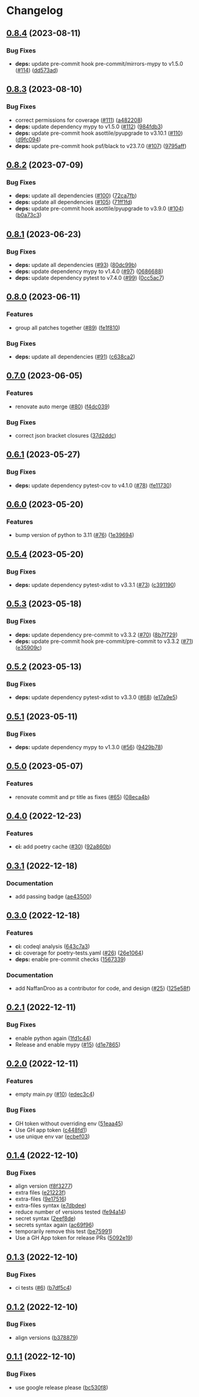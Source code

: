 # Changelog

## [0.8.4](https://github.com/tidiness/tidy-python/compare/v0.8.3...v0.8.4) (2023-08-11)


### Bug Fixes

* **deps:** update pre-commit hook pre-commit/mirrors-mypy to v1.5.0 ([#114](https://github.com/tidiness/tidy-python/issues/114)) ([dd573ad](https://github.com/tidiness/tidy-python/commit/dd573ad9e5f06d9f2073f3480de793c26a0d130e))

## [0.8.3](https://github.com/tidiness/tidy-python/compare/v0.8.2...v0.8.3) (2023-08-10)


### Bug Fixes

* correct permissions for coverage ([#111](https://github.com/tidiness/tidy-python/issues/111)) ([a482208](https://github.com/tidiness/tidy-python/commit/a48220839e453db1dc0a0b89da3c4d4e8770a738))
* **deps:** update dependency mypy to v1.5.0 ([#112](https://github.com/tidiness/tidy-python/issues/112)) ([984fdb3](https://github.com/tidiness/tidy-python/commit/984fdb3842e54c11944f181447b7ebda9478eee4))
* **deps:** update pre-commit hook asottile/pyupgrade to v3.10.1 ([#110](https://github.com/tidiness/tidy-python/issues/110)) ([d9fc094](https://github.com/tidiness/tidy-python/commit/d9fc09407eb807d513fb984ab60211a996ca8a96))
* **deps:** update pre-commit hook psf/black to v23.7.0 ([#107](https://github.com/tidiness/tidy-python/issues/107)) ([9795aff](https://github.com/tidiness/tidy-python/commit/9795aff3c0d842d246dcc5862afac0723b8e23e0))

## [0.8.2](https://github.com/tidiness/tidy-python/compare/v0.8.1...v0.8.2) (2023-07-09)


### Bug Fixes

* **deps:** update all dependencies ([#100](https://github.com/tidiness/tidy-python/issues/100)) ([72ca7fb](https://github.com/tidiness/tidy-python/commit/72ca7fb5563be50321377da248b9b35e8966f19c))
* **deps:** update all dependencies ([#105](https://github.com/tidiness/tidy-python/issues/105)) ([71ff1fd](https://github.com/tidiness/tidy-python/commit/71ff1fdfef19775e874dd1d94d2f0e784a854967))
* **deps:** update pre-commit hook asottile/pyupgrade to v3.9.0 ([#104](https://github.com/tidiness/tidy-python/issues/104)) ([b0a73c3](https://github.com/tidiness/tidy-python/commit/b0a73c363944e1f3aa33caf75dbbbcd68ad45dad))

## [0.8.1](https://github.com/tidiness/tidy-python/compare/v0.8.0...v0.8.1) (2023-06-23)


### Bug Fixes

* **deps:** update all dependencies ([#93](https://github.com/tidiness/tidy-python/issues/93)) ([80dc99b](https://github.com/tidiness/tidy-python/commit/80dc99b0e8299a106071254ca7cc37672c711971))
* **deps:** update dependency mypy to v1.4.0 ([#97](https://github.com/tidiness/tidy-python/issues/97)) ([0686688](https://github.com/tidiness/tidy-python/commit/0686688d2611f0dc9ac12e139cb427bb1072858c))
* **deps:** update dependency pytest to v7.4.0 ([#99](https://github.com/tidiness/tidy-python/issues/99)) ([0cc5ac7](https://github.com/tidiness/tidy-python/commit/0cc5ac79d2f1c32e054662c07d66f1d2d8916b8e))

## [0.8.0](https://github.com/tidiness/tidy-python/compare/v0.7.0...v0.8.0) (2023-06-11)


### Features

* group all patches together ([#89](https://github.com/tidiness/tidy-python/issues/89)) ([fe1f810](https://github.com/tidiness/tidy-python/commit/fe1f8106a4596a91fa0814afb88f4e6f1d057ea0))


### Bug Fixes

* **deps:** update all dependencies ([#91](https://github.com/tidiness/tidy-python/issues/91)) ([c638ca2](https://github.com/tidiness/tidy-python/commit/c638ca26b3365fbba5f09f20ce3c565bc430ecc2))

## [0.7.0](https://github.com/tidiness/tidy-python/compare/v0.6.1...v0.7.0) (2023-06-05)


### Features

* renovate auto merge ([#80](https://github.com/tidiness/tidy-python/issues/80)) ([f4dc039](https://github.com/tidiness/tidy-python/commit/f4dc039c3882f12b50e1374b33b8937c60e35e52))


### Bug Fixes

* correct json bracket closures ([37d2ddc](https://github.com/tidiness/tidy-python/commit/37d2ddcf25d0f63d3cd16fb1922b071b157900a8))

## [0.6.1](https://github.com/NaffanDroo/tidy-python/compare/v0.6.0...v0.6.1) (2023-05-27)


### Bug Fixes

* **deps:** update dependency pytest-cov to v4.1.0 ([#78](https://github.com/NaffanDroo/tidy-python/issues/78)) ([fe11730](https://github.com/NaffanDroo/tidy-python/commit/fe117307738182b104c73c1aa662c878ee65b51f))

## [0.6.0](https://github.com/NaffanDroo/tidy-python/compare/v0.5.4...v0.6.0) (2023-05-20)


### Features

* bump version of python to 3.11 ([#76](https://github.com/NaffanDroo/tidy-python/issues/76)) ([1e39694](https://github.com/NaffanDroo/tidy-python/commit/1e3969405a1debf866ecd34d975c933b7004fa04))

## [0.5.4](https://github.com/NaffanDroo/tidy-python/compare/v0.5.3...v0.5.4) (2023-05-20)


### Bug Fixes

* **deps:** update dependency pytest-xdist to v3.3.1 ([#73](https://github.com/NaffanDroo/tidy-python/issues/73)) ([c391190](https://github.com/NaffanDroo/tidy-python/commit/c391190a0bd01562815c494d2e4fb6208f2fbe0a))

## [0.5.3](https://github.com/NaffanDroo/tidy-python/compare/v0.5.2...v0.5.3) (2023-05-18)


### Bug Fixes

* **deps:** update dependency pre-commit to v3.3.2 ([#70](https://github.com/NaffanDroo/tidy-python/issues/70)) ([8b7f729](https://github.com/NaffanDroo/tidy-python/commit/8b7f7291d54035c9068cf6d404ae23eefcc43d47))
* **deps:** update pre-commit hook pre-commit/pre-commit to v3.3.2 ([#71](https://github.com/NaffanDroo/tidy-python/issues/71)) ([e35909c](https://github.com/NaffanDroo/tidy-python/commit/e35909c00e2877a3c4f16f6796411a8affbe9fc2))

## [0.5.2](https://github.com/NaffanDroo/tidy-python/compare/v0.5.1...v0.5.2) (2023-05-13)


### Bug Fixes

* **deps:** update dependency pytest-xdist to v3.3.0 ([#68](https://github.com/NaffanDroo/tidy-python/issues/68)) ([e17a9e5](https://github.com/NaffanDroo/tidy-python/commit/e17a9e5a08404f416ca4fa21ed98c23a7003dfce))

## [0.5.1](https://github.com/NaffanDroo/tidy-python/compare/v0.5.0...v0.5.1) (2023-05-11)


### Bug Fixes

* **deps:** update dependency mypy to v1.3.0 ([#56](https://github.com/NaffanDroo/tidy-python/issues/56)) ([9429b78](https://github.com/NaffanDroo/tidy-python/commit/9429b78f559b522085d349bdcea788f87a713bbe))

## [0.5.0](https://github.com/NaffanDroo/tidy-python/compare/v0.4.0...v0.5.0) (2023-05-07)


### Features

* renovate commit and pr title as fixes ([#65](https://github.com/NaffanDroo/tidy-python/issues/65)) ([08eca4b](https://github.com/NaffanDroo/tidy-python/commit/08eca4b71fae36d4bf9e409f689e72b0e883c5ac))

## [0.4.0](https://github.com/NaffanDroo/tidy-python/compare/v0.3.1...v0.4.0) (2022-12-23)


### Features

* **ci:** add poetry cache ([#30](https://github.com/NaffanDroo/tidy-python/issues/30)) ([92a860b](https://github.com/NaffanDroo/tidy-python/commit/92a860bba2f9c2803b6020507c091c1731936ec1))

## [0.3.1](https://github.com/NaffanDroo/tidy-python/compare/v0.3.0...v0.3.1) (2022-12-18)


### Documentation

* add passing badge ([ae43500](https://github.com/NaffanDroo/tidy-python/commit/ae43500176ef8b217806c362dbe5646bffb48f17))

## [0.3.0](https://github.com/NaffanDroo/tidy-python/compare/v0.2.1...v0.3.0) (2022-12-18)


### Features

* **ci:** codeql analysis ([643c7a3](https://github.com/NaffanDroo/tidy-python/commit/643c7a3cd3e15ae369657e5ed3303a9602d2d448))
* **ci:** coverage for poetry-tests.yaml ([#26](https://github.com/NaffanDroo/tidy-python/issues/26)) ([26e1064](https://github.com/NaffanDroo/tidy-python/commit/26e1064cf2ec0203fafa962cf87e13a2e7bed897))
* **deps:** enable pre-commit checks ([1567339](https://github.com/NaffanDroo/tidy-python/commit/1567339a69a3a06dd898a4dc4d1894ce7865167a))


### Documentation

* add NaffanDroo as a contributor for code, and design ([#25](https://github.com/NaffanDroo/tidy-python/issues/25)) ([125e58f](https://github.com/NaffanDroo/tidy-python/commit/125e58f63463de315816ed25630547921d341195))

## [0.2.1](https://github.com/NaffanDroo/tidy-python/compare/v0.2.0...v0.2.1) (2022-12-11)


### Bug Fixes

* enable python again ([1fd1c44](https://github.com/NaffanDroo/tidy-python/commit/1fd1c44f0aff2bcfd4b515d6df555feccfe2025f))
* Release and enable mypy ([#15](https://github.com/NaffanDroo/tidy-python/issues/15)) ([d1e7865](https://github.com/NaffanDroo/tidy-python/commit/d1e7865c73fcfcf4db6ac1448c7fa4330c2850d6))

## [0.2.0](https://github.com/NaffanDroo/tidy-python/compare/v0.1.4...v0.2.0) (2022-12-11)


### Features

* empty main.py ([#10](https://github.com/NaffanDroo/tidy-python/issues/10)) ([edec3c4](https://github.com/NaffanDroo/tidy-python/commit/edec3c421d3069410d2ae06ba4e47714ec675203))


### Bug Fixes

* GH token without overriding env ([51eaa45](https://github.com/NaffanDroo/tidy-python/commit/51eaa4532f6d2ca0f819a2266f50ef86a5d08941))
* Use GH app token ([c448fd1](https://github.com/NaffanDroo/tidy-python/commit/c448fd19c2b520d031854b66fe7cb7ef86d6033b))
* use unique env var ([ecbef03](https://github.com/NaffanDroo/tidy-python/commit/ecbef036e5f819c6bb3008fece0c7ebb8eda3e41))

## [0.1.4](https://github.com/NaffanDroo/tidy-python/compare/v0.1.3...v0.1.4) (2022-12-10)


### Bug Fixes

* align version ([f8f3277](https://github.com/NaffanDroo/tidy-python/commit/f8f327714d0b0a3222ad845d8efece8976311180))
* extra files ([e21223f](https://github.com/NaffanDroo/tidy-python/commit/e21223f4e2c8ae5565716f3a237ba61db6ee551c))
* extra-files ([9e17516](https://github.com/NaffanDroo/tidy-python/commit/9e175161e56deb66dc3a381740947d0acfaa6751))
* extra-files syntax ([e7dbdee](https://github.com/NaffanDroo/tidy-python/commit/e7dbdee92fcaa7fb557f5a499de7ad143ee6247c))
* reduce number of versions tested ([fe94a14](https://github.com/NaffanDroo/tidy-python/commit/fe94a14bb8ff12e14a588846808b999b3a829e4c))
* secret syntax ([2eef8de](https://github.com/NaffanDroo/tidy-python/commit/2eef8de848c52415c1d79a7e264ca0dab9deef27))
* secrets syntax again ([ac69f96](https://github.com/NaffanDroo/tidy-python/commit/ac69f9697c42247f4858ac2b25c2252f42c46d5a))
* temporarily remove this test ([be75991](https://github.com/NaffanDroo/tidy-python/commit/be7599102d4c4fc76bceeea0c8062d687041afe5))
* Use a GH App token for release PRs ([5092e19](https://github.com/NaffanDroo/tidy-python/commit/5092e19fd99bf29a3c78ac5038aa812dba1487de))

## [0.1.3](https://github.com/NaffanDroo/tidy-python/compare/v0.1.2...v0.1.3) (2022-12-10)


### Bug Fixes

* ci tests ([#6](https://github.com/NaffanDroo/tidy-python/issues/6)) ([b7df5c4](https://github.com/NaffanDroo/tidy-python/commit/b7df5c4cea164f1845b455f32db4b6accb521202))

## [0.1.2](https://github.com/NaffanDroo/tidy-python/compare/v0.1.1...v0.1.2) (2022-12-10)


### Bug Fixes

* align versions ([b378879](https://github.com/NaffanDroo/tidy-python/commit/b378879a8cc1c2ef71f9b6083aea9f521e269ef2))

## [0.1.1](https://github.com/NaffanDroo/tidy-python/compare/0.1.0...v0.1.1) (2022-12-10)


### Bug Fixes

* use google release please ([bc530f8](https://github.com/NaffanDroo/tidy-python/commit/bc530f86006c301e729067393cd8ca50d57eadc9))

